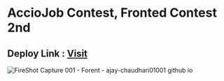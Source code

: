 # AccioJob Contest, Fronted Contest 2nd

## Deploy Link : [Visit](https://ajay-chaudhari01001.github.io/March18_Contesh/)


![FireShot Capture 001 - Forent - ajay-chaudhari01001 github io](https://user-images.githubusercontent.com/55138445/226124669-165c3f16-b12a-4ef0-b7ef-1900b989fffb.png)
